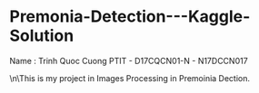 # Premonia-Detection---Kaggle-Solution

Name : Trinh Quoc Cuong
PTIT - D17CQCN01-N - N17DCCN017 




\n\This is my project in Images Processing in Premoinia Dection.
